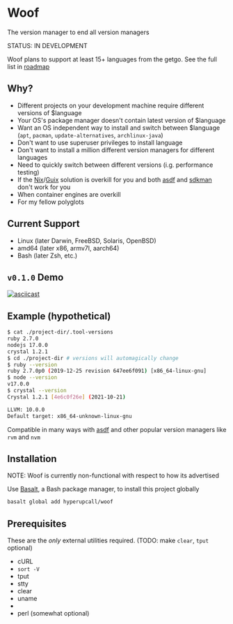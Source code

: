 # Woof

The version manager to end all version managers

STATUS: IN DEVELOPMENT

Woof plans to support at least 15+ languages from the getgo. See the full list in [roadmap](./docs/roadmap.md)

## Why?

- Different projects on your development machine require different versions of $language
- Your OS's package manager doesn't contain latest version of $language
- Want an OS independent way to install and switch between $language (`apt`, `pacman`, `update-alternatives`, `archlinux-java`)
- Don't want to use superuser privileges to install language
- Don't want to install a million different version managers for different languages
- Need to quickly switch between different versions (i.g. performance testing)
- If the [Nix](https://nixos.org)/[Guix](https://guix.gnu.org/en/download) solution is overkill for you and both [asdf](https://github.com/asdf-vm/asdf) and [sdkman](https://github.com/sdkman/sdkman-cli) don't work for you
- When container engines are overkill
- For my fellow polyglots

## Current Support

- Linux (later Darwin, FreeBSD, Solaris, OpenBSD)
- amd64 (later x86, armv7l, aarch64)
- Bash (later Zsh, etc.)

## `v0.1.0` Demo

[![asciicast](https://asciinema.org/a/xyPdMOWAkMwGRb3bSQpcCzTTE.svg)](https://asciinema.org/a/xyPdMOWAkMwGRb3bSQpcCzTTE)


## Example (hypothetical)

```sh
$ cat ./project-dir/.tool-versions
ruby 2.7.0
nodejs 17.0.0
crystal 1.2.1
$ cd ./project-dir # versions will automagically change
$ ruby --version
ruby 2.7.0p0 (2019-12-25 revision 647ee6f091) [x86_64-linux-gnu]
$ node --version
v17.0.0
$ crystal --version
Crystal 1.2.1 [4e6c0f26e] (2021-10-21)

LLVM: 10.0.0
Default target: x86_64-unknown-linux-gnu
```

Compatible in many ways with [asdf](https://asdf-vm.com/manage/configuration.html#tool-versions) and other popular version managers like `rvm` and `nvm`

## Installation

NOTE: Woof is currently non-functional with respect to how its advertised

Use [Basalt](https://github.com/hyperupcall/basalt), a Bash package manager, to install this project globally

```sh
basalt global add hyperupcall/woof
```

## Prerequisites

These are the _only_ external utilities required. (TODO: make `clear`, `tput` optional)

- cURL
- `sort -V`
- tput
- stty
- clear
- uname
-
- perl (somewhat optional)
